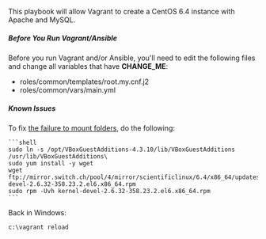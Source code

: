 This playbook will allow Vagrant to create a CentOS 6.4 instance with Apache and MySQL.

##### Before You Run Vagrant/Ansible

Before you run Vagrant and/or Ansible, you'll need to edit the following files and change all variables that have **CHANGE_ME**:
* roles/common/templates/root.my.cnf.j2
* roles/common/vars/main.yml

##### Known Issues

To fix [the failure to mount folders](https://github.com/mitchellh/vagrant/issues/1657), do the following:

    ```shell
    sudo ln -s /opt/VBoxGuestAdditions-4.3.10/lib/VBoxGuestAdditions /usr/lib/VBoxGuestAdditions\
    sudo yum install -y wget
    wget ftp://mirror.switch.ch/pool/4/mirror/scientificlinux/6.4/x86_64/updates/security/kernel-devel-2.6.32-358.23.2.el6.x86_64.rpm
    sudo rpm -Uvh kernel-devel-2.6.32-358.23.2.el6.x86_64.rpm
    ```
	
Back in Windows:

    c:\vagrant reload